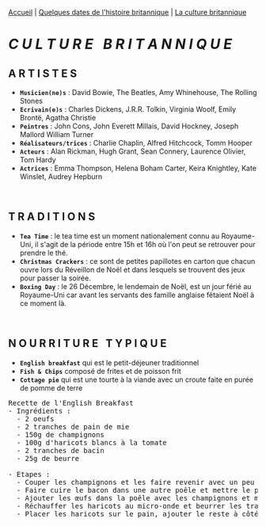 [Accueil](./index.md) | [Quelques dates de l'histoire britannique](https://marineregnier.github.io/Royaume-Uni/Histoire) | [La culture britannique](https://marineregnier.github.io/Royaume-Uni/Culture)

# ***C U L T U R E &nbsp; B R I T A N N I Q U E***

## A R T I S T E S

- **`Musicien(ne)s`** : David Bowie, The Beatles, Amy Whinehouse, The Rolling Stones
- **`Ecrivain(e)s`** : Charles Dickens, J.R.R. Tolkin, Virginia Woolf, Emily Brontë, Agatha Christie
- **`Peintres`** : John Cons, John Everett Millais, David Hockney, Joseph Mallord William Turner
- **`Réalisateurs/trices`** : Charlie Chaplin, Alfred Hitchcock, Tomm Hooper
- **`Acteurs`** : Alan Rickman, Hugh Grant, Sean Connery, Laurence Olivier, Tom Hardy
- **`Actrices`** : Emma Thompson, Helena Boham Carter, Keira Knightley, Kate Winslet, Audrey Hepburn

&nbsp;

## **T R A D I T I O N S**

- **`Tea Time`** : le tea time est un moment nationalement connu au Royaume-Uni, il s'agit de la période entre 15h et 16h où l'on peut se retrouver pour prendre le thé.
- **`Christmas Crackers`** : ce sont de petites papillotes en carton que chacun ouvre lors du Réveillon de Noël et dans lesquels se trouvent des jeux pour passer la soirée.
- **`Boxing Day`** : le 26 Décembre, le lendemain de Noël, est un jour férié au Royaume-Uni car avant les servants des famille anglaise fêtaient Noël à ce moment là. 

&nbsp;

## **N O U R R I T U R E &nbsp; T Y P I Q U E**

- **`English breakfast`** qui est le petit-déjeuner traditionnel
- **`Fish & Chips`** composé de frites et de poisson frit
- **`Cottage pie`** qui est une tourte à la viande avec un croute faite en purée de pomme de terre

<pre>
Recette de l'English Breakfast
- Ingrédients : 
&nbsp; - 2 oeufs 
&nbsp; - 2 tranches de pain de mie
&nbsp; - 150g de champignons
&nbsp; - 100g d'haricots blancs à la tomate
&nbsp; - 2 tranches de bacin
&nbsp; - 25g de beurre

- Etapes : 
&nbsp; - Couper les champignons et les faire revenir avec un peu de beurre
&nbsp; - Faire cuire le bacon dans une autre poêle et mettre le pain à toaster
&nbsp; - Ajouter les œufs dans la poêle avec les champignons et mélanger
&nbsp; - Réchauffer les haricots au micro-onde et beurrer les tranches de pain
&nbsp; - Placer les haricots sur le pain, ajouter le reste à côté
</p>
